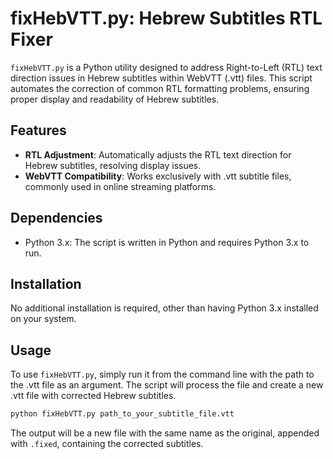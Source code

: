 # fixHebVTT.py: Hebrew Subtitles RTL Fixer

`fixHebVTT.py` is a Python utility designed to address Right-to-Left (RTL) text direction issues in Hebrew subtitles within WebVTT (.vtt) files. This script automates the correction of common RTL formatting problems, ensuring proper display and readability of Hebrew subtitles.

## Features

- **RTL Adjustment**: Automatically adjusts the RTL text direction for Hebrew subtitles, resolving display issues.  
- **WebVTT Compatibility**: Works exclusively with .vtt subtitle files, commonly used in online streaming platforms.

## Dependencies

- Python 3.x: The script is written in Python and requires Python 3.x to run.

## Installation

No additional installation is required, other than having Python 3.x installed on your system.

## Usage

To use `fixHebVTT.py`, simply run it from the command line with the path to the .vtt file as an argument. The script will process the file and create a new .vtt file with corrected Hebrew subtitles.

```bash
python fixHebVTT.py path_to_your_subtitle_file.vtt
```

The output will be a new file with the same name as the original, appended with `.fixed`, containing the corrected subtitles.


